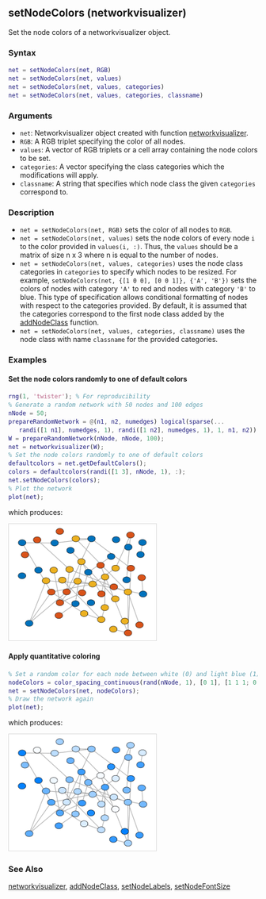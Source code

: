 ## setNodeColors (networkvisualizer)
Set the node colors of a networkvisualizer object.

### Syntax
```Matlab
net = setNodeColors(net, RGB)
net = setNodeColors(net, values)
net = setNodeColors(net, values, categories)
net = setNodeColors(net, values, categories, classname)
```

### Arguments
* ```net```: Networkvisualizer object created with function [networkvisualizer](networkvisualizer.md).
* ```RGB```: A RGB triplet specifying the color of all nodes.
* ```values```: A vector of RGB triplets or a cell array containing the node colors to be set.
* ```categories```: A vector specifying the class categories which the modifications will apply.
* ```classname```: A string that specifies which node class the given ```categories``` correspond to.

### Description
* ```net = setNodeColors(net, RGB)``` sets the color of all nodes to ```RGB```.
* ```net = setNodeColors(net, values)``` sets the node colors of every node ```i``` to the color provided in ```values(i, :)```. Thus, the ```values``` should be a matrix of size n x 3 where n is equal to the number of nodes. 
* ```net = setNodeColors(net, values, categories)``` uses the node class categories in ```categories``` to specify which nodes to be resized. For example, ```setNodeColors(net, {[1 0 0], [0 0 1]}, {'A', 'B'})``` sets the colors of nodes with category ```'A'``` to red and nodes with category ```'B'``` to blue. This type of specification allows conditional formatting of nodes with respect to the categories provided. By default, it is assumed that the categories correspond to the first node class added by the [addNodeClass](addNodeClass.md) function.
* ```net = setNodeColors(net, values, categories, classname)``` uses the node class with name ```classname``` for the provided categories.

### Examples

#### Set the node colors randomly to one of default colors

```Matlab
rng(1, 'twister'); % For reproducibility
% Generate a random network with 50 nodes and 100 edges
nNode = 50;
prepareRandomNetwork = @(n1, n2, numedges) logical(sparse(...
   randi([1 n1], numedges, 1), randi([1 n2], numedges, 1), 1, n1, n2));
W = prepareRandomNetwork(nNode, nNode, 100);
net = networkvisualizer(W);
% Set the node colors randomly to one of default colors
defaultcolors = net.getDefaultColors();
colors = defaultcolors(randi([1 3], nNode, 1), :);
net.setNodeColors(colors);
% Plot the network
plot(net);
```
which produces:

<img src="examples/setNodeColors-1.png" width="300">

#### Apply quantitative coloring

```Matlab
% Set a random color for each node between white (0) and light blue (1)
nodeColors = color_spacing_continuous(rand(nNode, 1), [0 1], [1 1 1; 0 0.5 1]);
net = setNodeColors(net, nodeColors);
% Draw the network again
plot(net);
```
which produces:

<img src="examples/setNodeColors-2.png" width="300">

### See Also
[networkvisualizer](networkvisualizer.md), [addNodeClass](addNodeClass.md), [setNodeLabels](setNodeLabels.md), [setNodeFontSize](setNodeFontSize.md)


